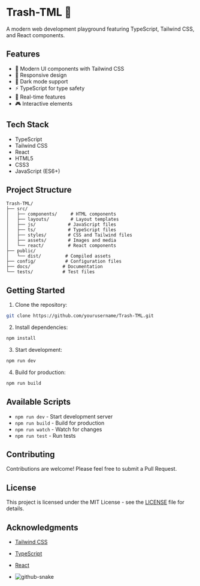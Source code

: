 # Trash-TML 🚀

A modern web development playground featuring TypeScript, Tailwind CSS, and React components.

## Features

- 🎨 Modern UI components with Tailwind CSS
- 📱 Responsive design
- 🌙 Dark mode support
- ⚡ TypeScript for type safety
- 🔄 Real-time features
- 🎮 Interactive elements

## Tech Stack

- TypeScript
- Tailwind CSS
- React
- HTML5
- CSS3
- JavaScript (ES6+)

## Project Structure

```
Trash-TML/
├── src/
│   ├── components/     # HTML components
│   ├── layouts/        # Layout templates
│   ├── js/            # JavaScript files
│   ├── ts/            # TypeScript files
│   ├── styles/        # CSS and Tailwind files
│   ├── assets/        # Images and media
│   └── react/         # React components
├── public/
│   └── dist/         # Compiled assets
├── config/           # Configuration files
├── docs/            # Documentation
└── tests/           # Test files
```

## Getting Started

1. Clone the repository:
```bash
git clone https://github.com/yourusername/Trash-TML.git
```

2. Install dependencies:
```bash
npm install
```

3. Start development:
```bash
npm run dev
```

4. Build for production:
```bash
npm run build
```

## Available Scripts

- `npm run dev` - Start development server
- `npm run build` - Build for production
- `npm run watch` - Watch for changes
- `npm run test` - Run tests

## Contributing

Contributions are welcome! Please feel free to submit a Pull Request.

## License

This project is licensed under the MIT License - see the [LICENSE](LICENSE) file for details.

## Acknowledgments

- [Tailwind CSS](https://tailwindcss.com/)
- [TypeScript](https://www.typescriptlang.org/)
- [React](https://reactjs.org/)

- <picture>
  <source media="(prefers-color-scheme: dark)" srcset="https://raw.githubusercontent.com/tobiasmeyhoefer/tobiasmeyhoefer/output/github-snake-dark.svg" />
  <source media="(prefers-color-scheme: light)" srcset="https://raw.githubusercontent.com/tobiasmeyhoefer/tobiasmeyhoefer/output/github-snake.svg" />
  <img alt="github-snake" src="https://raw.githubusercontent.com/tobiasmeyhoefer/tobiasmeyhoefer/output/github-snake.svg" />
</picture>
